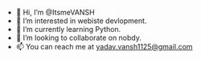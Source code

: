 - 👋 Hi, I’m @ItsmeVANSH
- 👀 I’m interested in webiste devlopment.
- 🌱 I’m currently learning Python.
- 💞️ I’m looking to collaborate on nobdy.
- 📫 You can reach me at yadav.vansh1125@gmail.com

<!---
ItsmeVANSH/ItsmeVANSH is a ✨ special ✨ repository because its `README.md` (this file) appears on your GitHub profile.
You can click the Preview link to take a look at your changes.
--->
